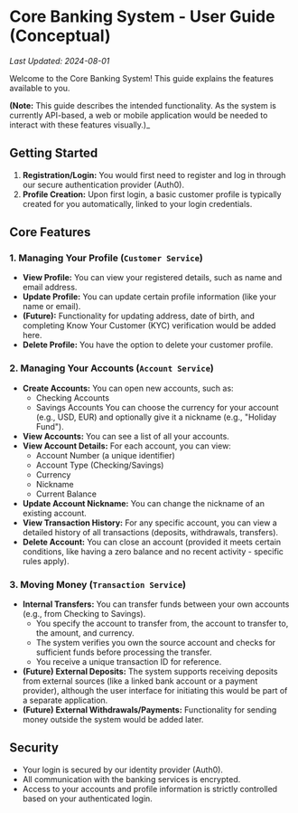 # Core Banking System - User Guide (Conceptual)

_Last Updated: 2024-08-01_

Welcome to the Core Banking System! This guide explains the features available to you.

**(Note:** This guide describes the intended functionality. As the system is currently API-based, a web or mobile application would be needed to interact with these features visually.)_

## Getting Started

1.  **Registration/Login:** You would first need to register and log in through our secure authentication provider (Auth0).
2.  **Profile Creation:** Upon first login, a basic customer profile is typically created for you automatically, linked to your login credentials.

## Core Features

### 1. Managing Your Profile (`Customer Service`)

*   **View Profile:** You can view your registered details, such as name and email address.
*   **Update Profile:** You can update certain profile information (like your name or email).
*   **(Future):** Functionality for updating address, date of birth, and completing Know Your Customer (KYC) verification would be added here.
*   **Delete Profile:** You have the option to delete your customer profile.

### 2. Managing Your Accounts (`Account Service`)

*   **Create Accounts:** You can open new accounts, such as:
    *   Checking Accounts
    *   Savings Accounts
    You can choose the currency for your account (e.g., USD, EUR) and optionally give it a nickname (e.g., "Holiday Fund").
*   **View Accounts:** You can see a list of all your accounts.
*   **View Account Details:** For each account, you can view:
    *   Account Number (a unique identifier)
    *   Account Type (Checking/Savings)
    *   Currency
    *   Nickname
    *   Current Balance
*   **Update Account Nickname:** You can change the nickname of an existing account.
*   **View Transaction History:** For any specific account, you can view a detailed history of all transactions (deposits, withdrawals, transfers).
*   **Delete Account:** You can close an account (provided it meets certain conditions, like having a zero balance and no recent activity - specific rules apply).

### 3. Moving Money (`Transaction Service`)

*   **Internal Transfers:** You can transfer funds between your own accounts (e.g., from Checking to Savings).
    *   You specify the account to transfer from, the account to transfer to, the amount, and currency.
    *   The system verifies you own the source account and checks for sufficient funds before processing the transfer.
    *   You receive a unique transaction ID for reference.
*   **(Future) External Deposits:** The system supports receiving deposits from external sources (like a linked bank account or a payment provider), although the user interface for initiating this would be part of a separate application.
*   **(Future) External Withdrawals/Payments:** Functionality for sending money outside the system would be added later.

## Security

*   Your login is secured by our identity provider (Auth0).
*   All communication with the banking services is encrypted.
*   Access to your accounts and profile information is strictly controlled based on your authenticated login. 